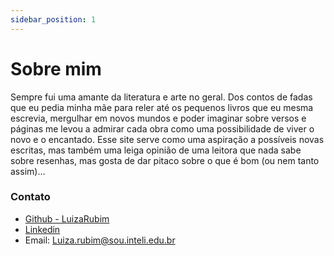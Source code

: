 ```yaml
---
sidebar_position: 1
---
```


# Sobre mim

Sempre fui uma amante da literatura e arte no geral. Dos contos de fadas que eu pedia minha mãe para reler até os pequenos livros que eu mesma escrevia, mergulhar em novos mundos e poder imaginar sobre versos e páginas me levou a admirar cada obra como uma possibilidade de viver o novo e o encantado. Esse site serve como uma aspiração a possíveis novas escritas, mas também uma leiga opinião de uma leitora que nada sabe sobre resenhas, mas gosta de dar pitaco sobre o que é bom (ou nem tanto assim)...

### Contato

 - [Github - LuizaRubim](https://github.com/LuizaRubim)
 - [Linkedin](https://www.linkedin.com/in/luiza-rubim/)
 - Email: Luiza.rubim@sou.inteli.edu.br